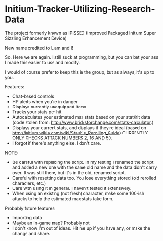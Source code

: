 # Initium-Tracker-Utilizing-Research-Data
The project formerly known as IPISSED (Improved Packaged Initium Super Sizzling Enhancement Device)

New name credited to Liam and I! 

So. Here we are again. I still suck at programming, but you can bet your ass I made this easier to use and modify. 

I would of course prefer to keep this in the group, but as always, it's up to you. 

Features:

  * Chat-based controls
  * HP alerts when you're in danger
  * Displays currently unequipped items
  * Tracks your stats per hit
  * Autocalculates your estimated max stats based on your stat/hit data (code stolen from: http://www.bricksforchange.com/stats-calculator.)
  * Displays your current stats, and displays if they're ideal (based on http://initium.wikia.com/wiki/Staub's_Rerolling_Guide) CURRENTLY ONLY CHECKS ATTACK NUMBERS 2, 16 AND 50.
  * I forgot if there's anything else. I don't care.



NOTE:

  * Be careful with replacing the script. In my testing I renamed the script and added a new one with the same old name and the data didn't carry over. It was still there, but it's in the old, renamed script.
  * Careful with resetting data too. You lose everything stored (old rerolled characters, etc.)
  * Care with using it in general. I haven't tested it extensively. 
  * When using an existing (not fresh) character, make some 100-ish attacks to help the estimated max stats take form.


Probably future features:

  * Importing data
  * Maybe an in-game map? Probably not
  * I don't know I'm out of ideas. Hit me up if you have any, or make the change and share. 
